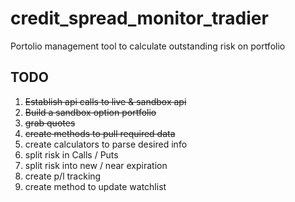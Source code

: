 # credit_spread_monitor_tradier
Portolio management tool to calculate outstanding risk on portfolio


## TODO
1. <s>Establish api calls to live & sandbox api</s>
1. <s>Build a sandbox option portfolio</s>
1. <s>grab quotes</s>
1. <s>create methods to pull required data</s>
1. create calculators to parse desired info
1. split risk in Calls / Puts
1. split risk into new / near expiration 
1. create p/l tracking
1. create method to update watchlist